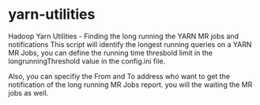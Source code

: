 # yarn-utilities
Hadoop Yarn Utilities - Finding the long running the YARN MR jobs and notifications
This script will identify the longest running queries on a YARN MR Jobs, you can define the running time thresbold limit in the longrunningThreshold value in the config.ini file.

Also, you can specifiy the From and To address who want to get the notification of the long running MR Jobs report. you will the waiting the MR jobs as well.




